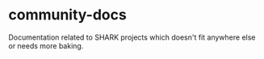 # community-docs
Documentation related to SHARK projects which doesn't fit anywhere else or needs more baking.
